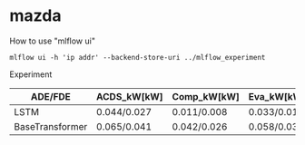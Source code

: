 # mazda

How to use "mlflow ui"

    mlflow ui -h 'ip addr' --backend-store-uri ../mlflow_experiment

Experiment

| ADE/FDE | ACDS_kW[kW] | Comp_kW[kW] | Eva_kW[kW] | Comp_OutP[MPa] |
| --- | --- | --- | --- | --- |
| LSTM | 0.044/0.027 | 0.011/0.008 | 0.033/0.017 | 0.011/0.010 |
| BaseTransformer | 0.065/0.041 | 0.042/0.026 | 0.058/0.036 | 0.019/0.013 |
